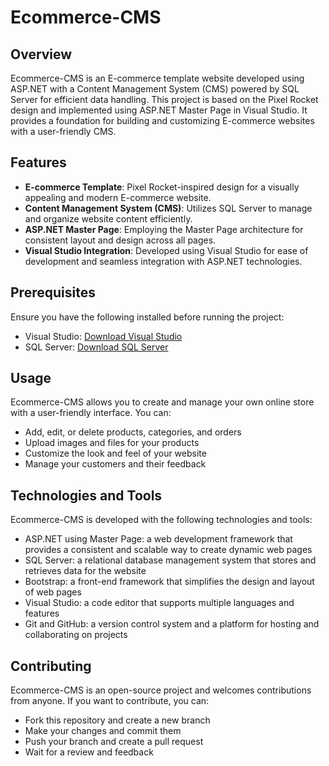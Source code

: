# Ecommerce-CMS

## Overview

Ecommerce-CMS is an E-commerce template website developed using ASP.NET with a Content Management System (CMS) powered by SQL Server for efficient data handling. This project is based on the Pixel Rocket design and implemented using ASP.NET Master Page in Visual Studio. It provides a foundation for building and customizing E-commerce websites with a user-friendly CMS.

## Features

- **E-commerce Template**: Pixel Rocket-inspired design for a visually appealing and modern E-commerce website.
- **Content Management System (CMS)**: Utilizes SQL Server to manage and organize website content efficiently.
- **ASP.NET Master Page**: Employing the Master Page architecture for consistent layout and design across all pages.
- **Visual Studio Integration**: Developed using Visual Studio for ease of development and seamless integration with ASP.NET technologies.

## Prerequisites

Ensure you have the following installed before running the project:

- Visual Studio: [Download Visual Studio](https://visualstudio.microsoft.com/downloads/)
- SQL Server: [Download SQL Server](https://www.microsoft.com/en-us/sql-server/sql-server-downloads)

## Usage

Ecommerce-CMS allows you to create and manage your own online store with a user-friendly interface. You can:

- Add, edit, or delete products, categories, and orders
- Upload images and files for your products
- Customize the look and feel of your website
- Manage your customers and their feedback

## Technologies and Tools

Ecommerce-CMS is developed with the following technologies and tools:

- ASP.NET using Master Page: a web development framework that provides a consistent and scalable way to create dynamic web pages
- SQL Server: a relational database management system that stores and retrieves data for the website
- Bootstrap: a front-end framework that simplifies the design and layout of web pages
- Visual Studio: a code editor that supports multiple languages and features
- Git and GitHub: a version control system and a platform for hosting and collaborating on projects

## Contributing

Ecommerce-CMS is an open-source project and welcomes contributions from anyone. If you want to contribute, you can:

- Fork this repository and create a new branch
- Make your changes and commit them
- Push your branch and create a pull request
- Wait for a review and feedback


